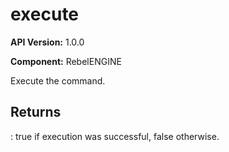 # execute

**API Version:** 1.0.0

**Component:** RebelENGINE

Execute the command.

## Returns

: true if execution was successful, false otherwise.

